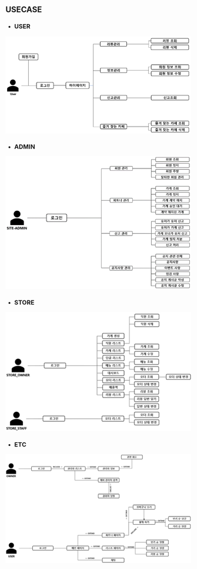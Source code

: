 ## USECASE

- ### USER
![user](../readmeImg/usecase/user.png)
<br/>

- ### ADMIN
![admin](../readmeImg/usecase/admin.png)
<br/>

- ### STORE
![store](../readmeImg/usecase/store.png)
<br/>

- ### ETC
![etc](../readmeImg/usecase/siteOwner.png)
